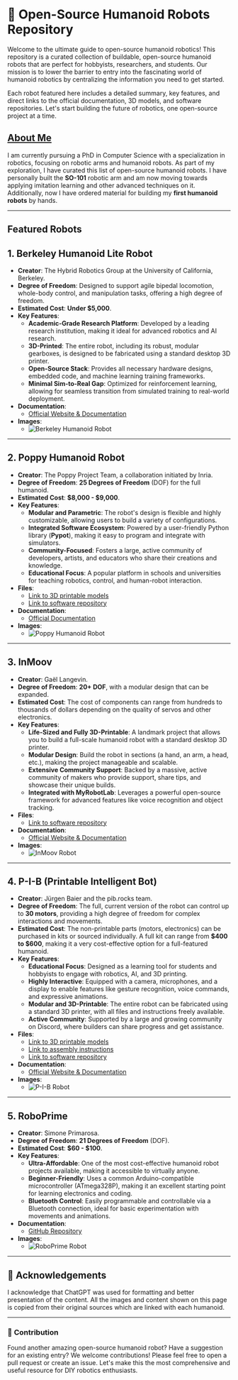 # 🤖 Open-Source Humanoid Robots Repository

Welcome to the ultimate guide to open-source humanoid robotics! This repository is a curated collection of buildable, open-source humanoid robots that are perfect for hobbyists, researchers, and students. Our mission is to lower the barrier to entry into the fascinating world of humanoid robotics by centralizing the information you need to get started.

Each robot featured here includes a detailed summary, key features, and direct links to the official documentation, 3D models, and software repositories. Let's start building the future of robotics, one open-source project at a time.

## [About Me](https://www.linkedin.com/in/zaid-mahboob/)

I am currently pursuing a PhD in Computer Science with a specialization in robotics, focusing on robotic arms and humanoid robots. As part of my exploration, I have curated this list of open-source humanoid robots. I have personally built the **SO-101** robotic arm and am now moving towards applying imitation learning and other advanced techniques on it. Additionally, now I have ordered material for building my **first humanoid robots** by hands. 

---

## Featured Robots

## 1. Berkeley Humanoid Lite Robot
- **Creator**: The Hybrid Robotics Group at the University of California, Berkeley.
- **Degree of Freedom**: Designed to support agile bipedal locomotion, whole-body control, and manipulation tasks, offering a high degree of freedom.
- **Estimated Cost**: **Under $5,000**.
- **Key Features**:
  - **Academic-Grade Research Platform**: Developed by a leading research institution, making it ideal for advanced robotics and AI research.
  - **3D-Printed**: The entire robot, including its robust, modular gearboxes, is designed to be fabricated using a standard desktop 3D printer.
  - **Open-Source Stack**: Provides all necessary hardware designs, embedded code, and machine learning training frameworks.
  - **Minimal Sim-to-Real Gap**: Optimized for reinforcement learning, allowing for seamless transition from simulated training to real-world deployment.
- **Documentation**:
  - [Official Website & Documentation](https://berkeley-humanoid.org/)
- **Images**:
  - ![Berkeley Humanoid Robot](images/berkeley.png)

---

## 2. Poppy Humanoid Robot
- **Creator**: The Poppy Project Team, a collaboration initiated by Inria.
- **Degree of Freedom**: **25 Degrees of Freedom** (DOF) for the full humanoid.
- **Estimated Cost**: **$8,000 - $9,000**.
- **Key Features**:
  - **Modular and Parametric**: The robot's design is flexible and highly customizable, allowing users to build a variety of configurations.
  - **Integrated Software Ecosystem**: Powered by a user-friendly Python library (**Pypot**), making it easy to program and integrate with simulators.
  - **Community-Focused**: Fosters a large, active community of developers, artists, and educators who share their creations and knowledge.
  - **Educational Focus**: A popular platform in schools and universities for teaching robotics, control, and human-robot interaction.
- **Files**:
  - [Link to 3D printable models](https://github.com/poppy-project/poppy-humanoid)
  - [Link to software repository](https://github.com/poppy-project/pypot)
- **Documentation**:
  - [Official Documentation](https://docs.poppy-project.org/)
- **Images**:
  - ![Poppy Humanoid Robot](images/poppy.png)

---

## 3. InMoov
- **Creator**: Gaël Langevin.
- **Degree of Freedom**: **20+ DOF**, with a modular design that can be expanded.
- **Estimated Cost**: The cost of components can range from hundreds to thousands of dollars depending on the quality of servos and other electronics.
- **Key Features**:
  - **Life-Sized and Fully 3D-Printable**: A landmark project that allows you to build a full-scale humanoid robot with a standard desktop 3D printer.
  - **Modular Design**: Build the robot in sections (a hand, an arm, a head, etc.), making the project manageable and scalable.
  - **Extensive Community Support**: Backed by a massive, active community of makers who provide support, share tips, and showcase their unique builds.
  - **Integrated with MyRobotLab**: Leverages a powerful open-source framework for advanced features like voice recognition and object tracking.
- **Files**:
  - [Link to software repository](https://github.com/MyRobotLab/inmoov)
- **Documentation**:
  - [Official Website & Documentation](http://inmoov.fr/)
- **Images**:
  - ![InMoov Robot](images/inmoov.png)

---

## 4. P-I-B (Printable Intelligent Bot)
- **Creator**: Jürgen Baier and the pib.rocks team.
- **Degree of Freedom**: The full, current version of the robot can control up to **30 motors**, providing a high degree of freedom for complex interactions and movements.
- **Estimated Cost**: The non-printable parts (motors, electronics) can be purchased in kits or sourced individually. A full kit can range from **$400 to $600**, making it a very cost-effective option for a full-featured humanoid.
- **Key Features**:
  - **Educational Focus**: Designed as a learning tool for students and hobbyists to engage with robotics, AI, and 3D printing.
  - **Highly Interactive**: Equipped with a camera, microphones, and a display to enable features like gesture recognition, voice commands, and expressive animations.
  - **Modular and 3D-Printable**: The entire robot can be fabricated using a standard 3D printer, with all files and instructions freely available.
  - **Active Community**: Supported by a large and growing community on Discord, where builders can share progress and get assistance.
- **Files**:
  - [Link to 3D printable models](https://pib.rocks/print/)
  - [Link to assembly instructions](https://pib.rocks/build/)
  - [Link to software repository](https://pib.rocks/research-and-development/)
- **Documentation**:
  - [Official Website & Documentation](https://pib.rocks/)
- **Images**:
  - ![P-I-B Robot](images/pib.png)

---

## 5. RoboPrime
- **Creator**: Simone Primarosa.
- **Degree of Freedom**: **21 Degrees of Freedom** (DOF).
- **Estimated Cost**: **$60 - $100**.
- **Key Features**:
  - **Ultra-Affordable**: One of the most cost-effective humanoid robot projects available, making it accessible to virtually anyone.
  - **Beginner-Friendly**: Uses a common Arduino-compatible microcontroller (ATmega328P), making it an excellent starting point for learning electronics and coding.
  - **Bluetooth Control**: Easily programmable and controllable via a Bluetooth connection, ideal for basic experimentation with movements and animations.
- **Documentation**:
  - [GitHub Repository](https://github.com/simonepri/roboprime)
- **Images**:
  - ![RoboPrime Robot](images/roboprime.png)

---

## 📌 **Acknowledgements**

I acknowledge that ChatGPT was used for formatting and better presentation of the content. All the images and content shown on this page is copied from their original sources which are linked with each humanoid.

---

### 📌 **Contribution**

Found another amazing open-source humanoid robot? Have a suggestion for an existing entry? We welcome contributions! Please feel free to open a pull request or create an issue. Let's make this the most comprehensive and useful resource for DIY robotics enthusiasts.